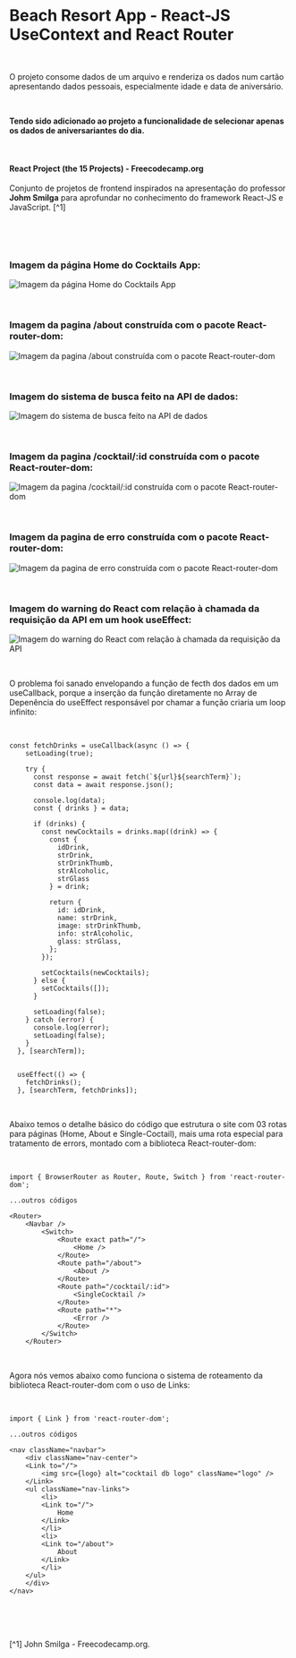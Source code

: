 # Beach Resort App - React-JS UseContext and React Router

<br />

O projeto consome dados de um arquivo e renderiza os dados num cartão apresentando dados pessoais, especialmente idade e data de aniversário.

<br />

**Tendo sido adicionado ao projeto a funcionalidade de selecionar apenas os dados de aniversariantes do dia.**

<br />

#### React Project (the 15 Projects) - Freecodecamp.org

Conjunto de projetos de frontend inspirados na apresentação do professor **Johm Smilga** para aprofundar no conhecimento do framework React-JS e JavaScript. [^1]

<br />

[]()

<br />

### Imagem da página Home do Cocktails App:

![Imagem da página Home do Cocktails App](/public/images/reactjs-cocktails-with-router-app-01.png)

<br />

### Imagem da pagina /about construída com o pacote React-router-dom:

![Imagem da pagina /about construída com o pacote React-router-dom](/public/images/reactjs-cocktails-with-router-app-02.png)

<br />

### Imagem do sistema de busca feito na API de dados:

![Imagem do sistema de busca feito na API de dados](/public/images/reactjs-cocktails-with-router-app-03.png)

<br />

### Imagem da pagina /cocktail/:id construída com o pacote React-router-dom:

![Imagem da pagina /cocktail/:id construída com o pacote React-router-dom](/public/images/reactjs-cocktails-with-router-app-04.png)


<br />

### Imagem da pagina de erro construída com o pacote React-router-dom:

![Imagem da pagina de erro construída com o pacote React-router-dom](/public/images/reactjs-cocktails-with-router-app-05.png)


<br />

### Imagem do **warning** do React com relação à chamada da requisição da API em um hook useEffect:

![Imagem do **warning** do React com relação à chamada da requisição da API](/public/images/lidar-com-o-warning-para-fetch-no-projeto-react.png)

<br />

O problema foi sanado envelopando a função de fecth dos dados em um useCallback, porque a inserção da função diretamente no Array de Depenência do useEffect responsável por chamar a função criaria um loop infinito:

<br />

```
const fetchDrinks = useCallback(async () => {
    setLoading(true);

    try {
      const response = await fetch(`${url}${searchTerm}`);
      const data = await response.json();

      console.log(data);
      const { drinks } = data;

      if (drinks) {
        const newCocktails = drinks.map((drink) => {
          const { 
            idDrink,
            strDrink,
            strDrinkThumb,
            strAlcoholic,
            strGlass
          } = drink;

          return {
            id: idDrink,
            name: strDrink,
            image: strDrinkThumb,
            info: strAlcoholic,
            glass: strGlass,
          };
        });

        setCocktails(newCocktails);
      } else {
        setCocktails([]); 
      } 

      setLoading(false);
    } catch (error) {
      console.log(error);
      setLoading(false);
    }
  }, [searchTerm]);


  useEffect(() => {
    fetchDrinks();
  }, [searchTerm, fetchDrinks]);
```


<br />


Abaixo temos o detalhe básico do código que estrutura o site com 03 rotas para páginas (Home, About e Single-Coctail), mais uma rota especial para tratamento de errors, montado com a biblioteca React-router-dom:

<br />

```
import { BrowserRouter as Router, Route, Switch } from 'react-router-dom';

...outros códigos

<Router>
    <Navbar />
        <Switch>
            <Route exact path="/">
                <Home />
            </Route>
            <Route path="/about">
                <About />
            </Route>
            <Route path="/cocktail/:id">
                <SingleCocktail />
            </Route>
            <Route path="*">
                <Error />
            </Route>
        </Switch>
    </Router>
```

<br />

Agora nós vemos abaixo como funciona o sistema de roteamento da biblioteca React-router-dom com o uso de Links:

<br />

```
import { Link } from 'react-router-dom';

...outros códigos

<nav className="navbar">
    <div className="nav-center">
    <Link to="/">
        <img src={logo} alt="cocktail db logo" className="logo" />
    </Link>
    <ul className="nav-links">
        <li>
        <Link to="/">
            Home
        </Link>
        </li>
        <li>
        <Link to="/about">
            About
        </Link>
        </li>
    </ul>
    </div>
</nav>
```

<br />

<br />
<br />

[^1] John Smilga - Freecodecamp.org.
